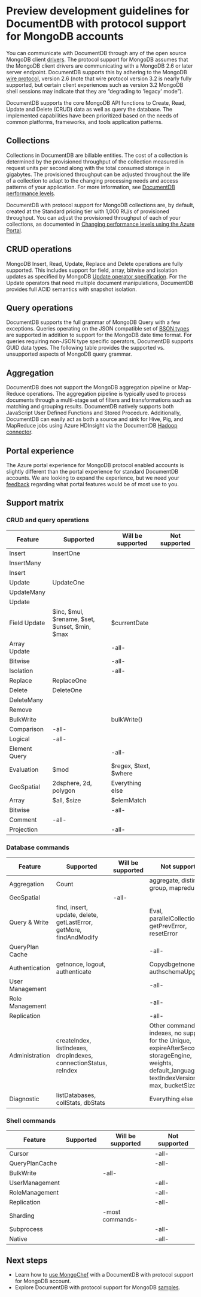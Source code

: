 <properties 
	pageTitle="Preview development guidelines for DocumentDB with protocol support for MongoDB accounts | Microsoft Azure" 
	description="Learn about preview development guidelines for DocumentDB with protocol support for MongoDB accounts, now available for preview." 
	services="documentdb" 
	authors="stephbaron" 
	manager="jhubbard" 
	editor="" 
	documentationCenter=""/>

<tags 
	ms.service="documentdb" 
	ms.workload="data-services" 
	ms.tgt_pltfrm="na" 
	ms.devlang="na" 
	ms.topic="article" 
	ms.date="05/31/2016" 
	ms.author="stbaro"/>

# Preview development guidelines for DocumentDB with protocol support for MongoDB accounts

You can communicate with DocumentDB through any of the open source MongoDB client [drivers](https://docs.mongodb.org/ecosystem/drivers/). The protocol support for MongoDB assumes that the MongoDB client drivers are communicating with a MongoDB 2.6 or later server endpoint. DocumentDB supports this by adhering to the MongoDB [wire protocol](https://docs.mongodb.org/manual/reference/mongodb-wire-protocol/), version 2.6 (note that wire protocol version 3.2 is nearly fully supported, but certain client experiences such as version 3.2 MongoDB shell sessions may indicate that they are “degrading to 'legacy' mode”).

DocumentDB supports the core MongoDB API functions to Create, Read, Update and Delete (CRUD) data as well as query the database. The implemented capabilities have been prioritized based on the needs of common platforms, frameworks, and tools application patterns.

## Collections
Collections in DocumentDB are billable entities. The cost of a collection is determined by the provisioned throughput of the collection measured in request units per second along with the total consumed storage in gigabytes. The provisioned throughput can be adjusted throughout the life of a collection to adapt to the changing processing needs and access patterns of your application. For more information, see [DocumentDB performance levels](documentdb-performance-levels.md).  

DocumentDB with protocol support for MongoDB collections are, by default, created at the Standard pricing tier with 1,000 RU/s of provisioned throughput.  You can adjust the provisioned throughput of each of your collections, as documented in [Changing performance levels using the Azure Portal](documentdb-performance-levels.md#changing-performance-levels-using-the-azure-portal).  

## CRUD operations

MongoDB Insert, Read, Update, Replace and Delete operations are fully supported. This includes support for field, array, bitwise and isolation updates as specified by MongoDB [Update operator specification](https://docs.mongodb.org/manual/reference/operator/update/). For the Update operators that need multiple document manipulations, DocumentDB provides full ACID semantics with snapshot isolation. 

## Query operations

DocumentDB supports the full grammar of MongoDB Query with a few exceptions. Queries operating on the JSON compatible set of [BSON types](https://docs.mongodb.org/manual/reference/bson-types/) are supported in addition to support for the MongoDB date time  format. For queries requiring non-JSON type specific operators, DocumentDB supports GUID data types. The following table provides the supported vs. unsupported aspects of MongoDB query grammar.

## Aggregation

DocumentDB does not support the MongoDB aggregation pipeline or Map-Reduce operations. The aggregation pipeline is typically used to process documents through a multi-stage set of filters and transformations such as matching and grouping results. DocumentDB natively supports both JavaScript User Defined Functions and Stored Procedure.  Additionally, DocumentDB can easily act as both a source and sink for Hive, Pig, and MapReduce jobs using Azure HDInsight via the DocumentDB [Hadoop connector](documentdb-run-hadoop-with-hdinsight.md).

## Portal experience
The Azure portal experience for MongoDB protocol enabled accounts is slightly different than the portal experience for standard DocumentDB accounts.  We are looking to expand the experience, but we need your [feedback](mailto:askdocdb@microsoft.com?subject=DocumentDB%20Protocol%20Support%20for%20MongoDB%20Preview%20Portal%20Experience) regarding what portal features would be of most use to you.

## Support matrix


### CRUD and query operations

Feature|Supported|Will be supported|Not supported 
---|---|---|---
Insert|InsertOne| | 
 |InsertMany| | 
 |Insert| | 
Update|UpdateOne| | 
 |UpdateMany| | 
 |Update| | 
Field Update|$inc, $mul, $rename, $set, $unset, $min, $max|$currentDate| 
Array Update| |-all-| 
Bitwise| |-all-| 
Isolation| |-all-| 
Replace|ReplaceOne| |
Delete|DeleteOne | |
 |DeleteMany| | 
 |Remove| | 
BulkWrite| |bulkWrite()| 
Comparison|-all-| | 
Logical|-all-| | 
Element Query| |-all-| 
Evaluation|$mod|$regex, $text, $where| 
GeoSpatial|2dsphere, 2d, polygon|Everything else| 
Array|$all, $size|$elemMatch| 
Bitwise| |-all-| 
Comment|-all-| | 
Projection| |-all-| 


### Database commands

Feature|Supported|Will be supported|Not supported 
---|---|---|---
Aggregation|Count| |aggregate, distinct, group, mapreduce
GeoSpatial| |-all-| 
Query & Write|find, insert, update, delete, getLastError, getMore, findAndModify| |Eval, parallelCollectionScan, getPrevError, resetError
QueryPlan Cache| | |-all-
Authentication|getnonce, logout, authenticate| |Copydbgetnone, authschemaUpgrade
User Management| | |-all-
Role Management| | |-all-
Replication| | |-all-
Administration|createIndex, listIndexes, dropIndexes, connectionStatus, reIndex| |Other commands.  For indexes, no support for the Unique, expireAfterSeconds, storageEngine, weights, default_language, textIndexVersion, min, max, bucketSize
Diagnostic|listDatabases, collStats, dbStats| |Everything else


### Shell commands

Feature|Supported|Will be supported|Not supported 
---|---|---|---
Cursor| | |-all-
QueryPlanCache| | |-all-
BulkWrite| |-all-| 
UserManagement| | |-all-
RoleManagement| | |-all-
Replication| | |-all-
Sharding| |-most commands-| 
Subprocess| | |-all-
Native| | |-all-


## Next steps

- Learn how to [use MongoChef](documentdb-mongodb-mongochef.md) with a DocumentDB with protocol support for MongoDB account.
- Explore DocumentDB with protocol support for MongoDB [samples](documentdb-mongodb-samples.md).

 
